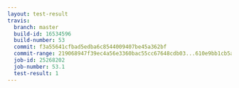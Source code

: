 ```yaml
---
layout: test-result
travis:
  branch: master
  build-id: 16534596
  build-number: 53
  commit: f3a55641cfbad5edba6c8544009407be45a362bf
  commit-range: 219068947f39ec4a56e3360bac55cc67648cdb03...610e9bb1cb5ab4ababc89f830c2af1f4fa10b0d6
  job-id: 25268202
  job-number: 53.1
  test-result: 1
---
```

